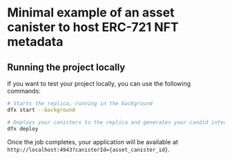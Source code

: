 # Minimal example of an asset canister to host ERC-721 NFT metadata


## Running the project locally

If you want to test your project locally, you can use the following commands:

```bash
# Starts the replica, running in the background
dfx start --background

# Deploys your canisters to the replica and generates your candid interface
dfx deploy
```
Once the job completes, your application will be available at `http://localhost:4943?canisterId={asset_canister_id}`.



